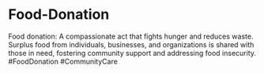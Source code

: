 # Food-Donation
Food donation: A compassionate act that fights hunger and reduces waste. Surplus food from individuals, businesses, and organizations is shared with those in need, fostering community support and addressing food insecurity. #FoodDonation #CommunityCare

